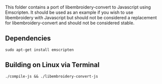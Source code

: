 This folder contains a port of libembroidery-convert to Javascript using Emscripten.
It should be used as an example if you wish to use libembroidery with Javascript
but should not be considered a replacement for libembroidery-convert and should not be considered stable.

Dependencies
------------
```
sudo apt-get install emscripten
```

Building on Linux via Terminal
------------------------------
```
./compile-js && ./libembroidery-convert-js
```

